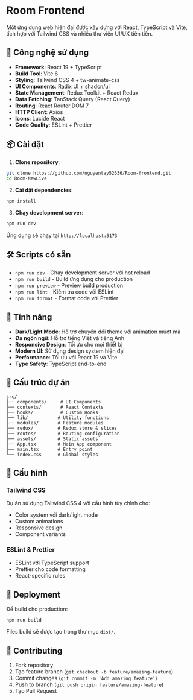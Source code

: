 # Room Frontend

Một ứng dụng web hiện đại được xây dựng với React, TypeScript và Vite, tích hợp với Tailwind CSS và nhiều thư viện UI/UX tiên tiến.

## 🚀 Công nghệ sử dụng

- **Framework**: React 19 + TypeScript
- **Build Tool**: Vite 6
- **Styling**: Tailwind CSS 4 + tw-animate-css
- **UI Components**: Radix UI + shadcn/ui
- **State Management**: Redux Toolkit + React Redux
- **Data Fetching**: TanStack Query (React Query)
- **Routing**: React Router DOM 7
- **HTTP Client**: Axios
- **Icons**: Lucide React
- **Code Quality**: ESLint + Prettier

## 📦 Cài đặt

1. **Clone repository**:
```bash
git clone https://github.com/nguyentay52636/Room-frontend.git
cd Room-NewLive
```

2. **Cài đặt dependencies**:
```bash
npm install
```

3. **Chạy development server**:
```bash
npm run dev
```

Ứng dụng sẽ chạy tại `http://localhost:5173`

## 🛠️ Scripts có sẵn

- `npm run dev` - Chạy development server với hot reload
- `npm run build` - Build ứng dụng cho production
- `npm run preview` - Preview build production
- `npm run lint` - Kiểm tra code với ESLint
- `npm run format` - Format code với Prettier

## 🎨 Tính năng

- **Dark/Light Mode**: Hỗ trợ chuyển đổi theme với animation mượt mà
- **Đa ngôn ngữ**: Hỗ trợ tiếng Việt và tiếng Anh
- **Responsive Design**: Tối ưu cho mọi thiết bị
- **Modern UI**: Sử dụng design system hiện đại
- **Performance**: Tối ưu với React 19 và Vite
- **Type Safety**: TypeScript end-to-end

## 📁 Cấu trúc dự án

```
src/
├── components/     # UI Components
├── contexts/       # React Contexts
├── hooks/          # Custom Hooks
├── lib/           # Utility functions
├── modules/       # Feature modules
├── redux/         # Redux store & slices
├── routes/        # Routing configuration
├── assets/        # Static assets
├── App.tsx        # Main App component
├── main.tsx       # Entry point
└── index.css      # Global styles
```

## 🔧 Cấu hình

### Tailwind CSS
Dự án sử dụng Tailwind CSS 4 với cấu hình tùy chỉnh cho:
- Color system với dark/light mode
- Custom animations
- Responsive design
- Component variants

### ESLint & Prettier
- ESLint với TypeScript support
- Prettier cho code formatting
- React-specific rules

## 🚀 Deployment

Để build cho production:
```bash
npm run build
```

Files build sẽ được tạo trong thư mục `dist/`.

## 📝 Contributing

1. Fork repository
2. Tạo feature branch (`git checkout -b feature/amazing-feature`)
3. Commit changes (`git commit -m 'Add amazing feature'`)
4. Push to branch (`git push origin feature/amazing-feature`)
5. Tạo Pull Request

